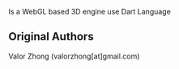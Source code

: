 Is a WebGL based 3D engine use Dart Language


Original Authors
----------------
  Valor Zhong (valorzhong[at]gmail.com)